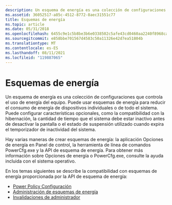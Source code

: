 ```yaml
---
description: Un esquema de energía es una colección de configuraciones que controla el uso de energía del equipo.
ms.assetid: 36052517-a85c-4512-8772-8aec31551c77
title: Esquemas de energía
ms.topic: article
ms.date: 05/31/2018
ms.openlocfilehash: 6455c9e1c5b8be3b6e0338502c5afe43cd0460aa2240f8968caba65c0cd50496
ms.sourcegitcommit: e858bbe701567d4583c50a11326e42d7ea51804b
ms.translationtype: MT
ms.contentlocale: es-ES
ms.lasthandoff: 08/11/2021
ms.locfileid: "119887065"
---
```

# <a name="power-schemes"></a>Esquemas de energía

Un esquema de energía es una colección de configuraciones que controla el uso de energía del equipo. Puede usar esquemas de energía para reducir el consumo de energía de dispositivos individuales o de todo el sistema. Puede configurar características opcionales, como la compatibilidad con la hibernación, la cantidad de tiempo que el sistema debe estar inactivo antes de desactivar la pantalla o el estado de suspensión utilizado cuando expira el temporizador de inactividad del sistema.

Hay varias maneras de crear esquemas de energía: la aplicación Opciones de energía en Panel de control, la herramienta de línea de comandos PowerCfg.exe y la API de esquema de energía. Para obtener más información sobre Opciones de energía o PowerCfg.exe, consulte la ayuda incluida con el sistema operativo.

En los temas siguientes se describe la compatibilidad con esquemas de energía proporcionada por la API de esquema de energía:

-   [Power Policy Configuración](power-policy-settings.md)
-   [Administración de esquemas de energía](managing-power-schemes.md)
-   [Invalidaciones de administrador](administrator-overrides.md)

 

 



